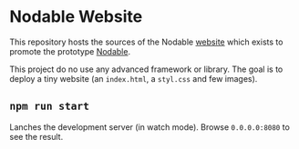 # Nodable Website

This repository hosts the sources of the Nodable [website](https://nodable.dalle-cort.fr) which exists to promote the prototype [Nodable](https://github.com/berdal84/Nodable.git).

This project do no use any advanced framework or library. The goal is to deploy a tiny website (an `index.html`, a `styl.css` and few images). 

## `npm run start`

Lanches the development server (in watch mode).
Browse `0.0.0.0:8080` to see the result.
